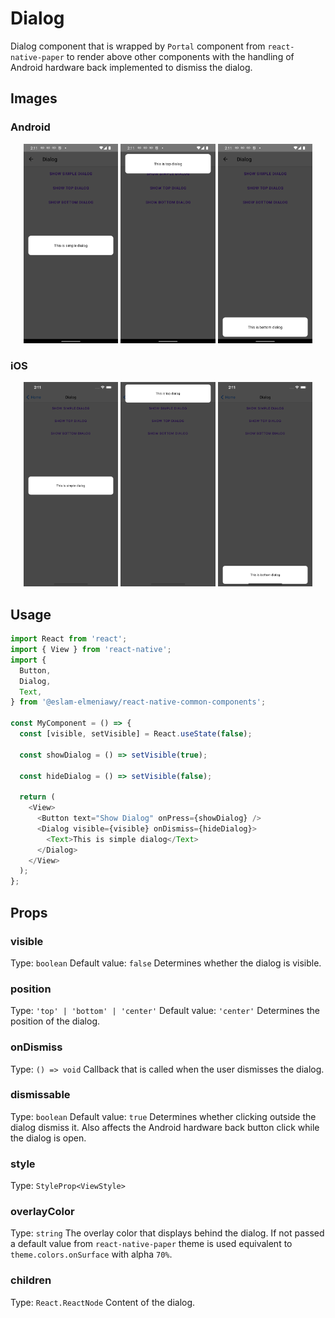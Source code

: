 # Dialog

Dialog component that is wrapped by `Portal` component from `react-native-paper` to render above other components with the handling of Android hardware back implemented to dismiss the dialog.

## Images

### Android

<p align="middle">
  <img src="/assets/images/dialog/android/simple.png" width="30%" alt="Android Simple Dialog">
  <img src="/assets/images/dialog/android/top.png" width="30%" alt="Android Top Dialog">
  <img src="/assets/images/dialog/android/bottom.png" width="30%" alt="Android Bottom Dialog">
</p>

### iOS

<p align="middle">
  <img src="/assets/images/dialog/ios/simple.png" width="30%" alt="iOS Simple Dialog">
  <img src="/assets/images/dialog/ios/top.png" width="30%" alt="iOS Top Dialog">
  <img src="/assets/images/dialog/ios/bottom.png" width="30%" alt="iOS Bottom Dialog">
</p>

## Usage

```js
import React from 'react';
import { View } from 'react-native';
import {
  Button,
  Dialog,
  Text,
} from '@eslam-elmeniawy/react-native-common-components';

const MyComponent = () => {
  const [visible, setVisible] = React.useState(false);

  const showDialog = () => setVisible(true);

  const hideDialog = () => setVisible(false);

  return (
    <View>
      <Button text="Show Dialog" onPress={showDialog} />
      <Dialog visible={visible} onDismiss={hideDialog}>
        <Text>This is simple dialog</Text>
      </Dialog>
    </View>
  );
};
```

## Props

### visible

Type: `boolean`
Default value: `false`
Determines whether the dialog is visible.

### position

Type: `'top' | 'bottom' | 'center'`
Default value: `'center'`
Determines the position of the dialog.

### onDismiss

Type: `() => void`
Callback that is called when the user dismisses the dialog.

### dismissable

Type: `boolean`
Default value: `true`
Determines whether clicking outside the dialog dismiss it.
Also affects the Android hardware back button click while the dialog is open.

### style

Type: `StyleProp<ViewStyle>`

### overlayColor

Type: `string`
The overlay color that displays behind the dialog.
If not passed a default value from `react-native-paper` theme is used equivalent to `theme.colors.onSurface` with alpha `70%`.

### children

Type: `React.ReactNode`
Content of the dialog.
